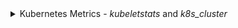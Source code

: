 <details>
  <summary>
   Kubernetes Metrics - <i>kubeletstats</i> and <i>k8s_cluster</i>
   </summary>

- container_cpu_time
- container_cpu_utilization
- container_filesystem_available
- container_filesystem_capacity
- container_filesystem_usage
- container_memory_available
- container_memory_major_page_faults
- container_memory_page_faults
- container_memory_rss
- container_memory_usage
- container_memory_working_set
- k8s_container_cpu_limit
- k8s_container_cpu_request
- k8s_container_memory_limit
- k8s_container_memory_request
- k8s_container_ready
- k8s_container_restarts
- k8s_daemonset_current_scheduled_nodes
- k8s_daemonset_desired_scheduled_nodes
- k8s_daemonset_misscheduled_nodes
- k8s_daemonset_ready_nodes
- k8s_deployment_available
- k8s_deployment_desired
- k8s_job_active_pods
- k8s_job_desired_successful_pods
- k8s_job_failed_pods
- k8s_job_max_parallel_pods
- k8s_job_successful_pods
- k8s_namespace_phase
- k8s_node_condition_memory_pressure
- k8s_node_condition_ready
- k8s_node_cpu_time
- k8s_node_cpu_utilization
- k8s_node_filesystem_available
- k8s_node_filesystem_capacity
- k8s_node_filesystem_usage
- k8s_node_memory_available
- k8s_node_memory_major_page_faults
- k8s_node_memory_page_faults
- k8s_node_memory_rss
- k8s_node_memory_usage
- k8s_node_memory_working_set
- k8s_node_network_errors
- k8s_node_network_io
- k8s_pod_cpu_time
- k8s_pod_cpu_utilization
- k8s_pod_filesystem_available
- k8s_pod_filesystem_capacity
- k8s_pod_filesystem_usage
- k8s_pod_memory_available
- k8s_pod_memory_major_page_faults
- k8s_pod_memory_page_faults
- k8s_pod_memory_rss
- k8s_pod_memory_usage
- k8s_pod_memory_working_set
- k8s_pod_network_errors
- k8s_pod_network_io
- k8s_pod_phase
- k8s_replicaset_available
- k8s_replicaset_desired
- k8s_statefulset_current_pods
- k8s_statefulset_desired_pods
- k8s_statefulset_ready_pods
- k8s_statefulset_updated_pods
- k8s_volume_available
- k8s_volume_capacity
- k8s_volume_inodes
- k8s_volume_inodes_free
- k8s_volume_inodes_used
- k8s_node_allocatable_cpu
- k8s_node_allocatable_memory

</details>